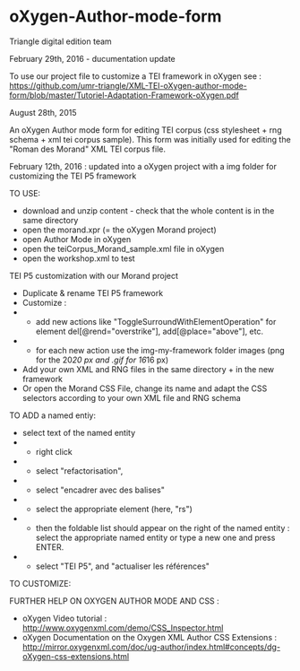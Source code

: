 # oXygen-Author-mode-form

Triangle digital edition team

February 29th, 2016 - ducumentation update

To use our project file to customize a TEI framework in oXygen see : https://github.com/umr-triangle/XML-TEI-oXygen-author-mode-form/blob/master/Tutoriel-Adaptation-Framework-oXygen.pdf

August 28th, 2015

An oXygen Author mode form for editing TEI corpus (css stylesheet + rng schema + xml tei corpus sample). This form was initially used for editing the "Roman des Morand" XML TEI corpus file.

February 12th, 2016 : updated into a oXygen project with a img folder for customizing the TEI P5 framework

TO USE: 

* download and unzip content - check that the whole content is in the same directory
* open the morand.xpr (= the oXygen Morand project)
* open Author Mode in oXygen
* open the teiCorpus_Morand_sample.xml file in oXygen 
* open the workshop.xml to test

TEI P5 customization with our Morand project
* Duplicate & rename TEI P5 framework
* Customize : 
* + add new actions like "ToggleSurroundWithElementOperation" for element del[@rend="overstrike"], add[@place="above"], etc. 
* + for each new action use the img-my-framework folder images (png for the 20*20 px and .gif for 16*16 px)
* Add your own XML and RNG files in the same directory + in the new framework
* Or open the Morand CSS File, change its name and adapt the CSS selectors according to your own XML file and RNG schema


TO ADD a named entiy:

* select text of the named entity
* + right click
* + select "refactorisation",
* + select "encadrer avec des balises"
* + select the appropriate element (here, "rs")
* + then the foldable list should appear on the right of the named entity : select the appropriate named entity or type a new one and press ENTER.
* + select "TEI P5", and "actualiser les références"

TO CUSTOMIZE: 


FURTHER HELP ON OXYGEN AUTHOR MODE AND CSS : 
* oXygen Video tutorial : http://www.oxygenxml.com/demo/CSS_Inspector.html
* oXygen Documentation on the Oxygen XML Author CSS Extensions : http://mirror.oxygenxml.com/doc/ug-author/index.html#concepts/dg-oXygen-css-extensions.html

